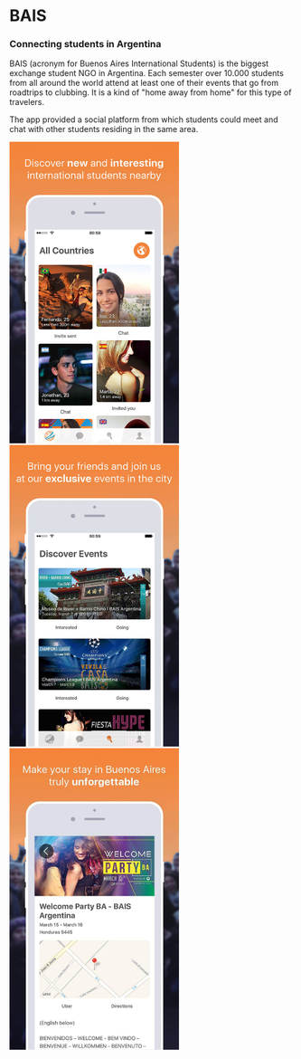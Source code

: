 # BAIS

### Connecting students in Argentina

BAIS (acronym for Buenos Aires International Students) is the biggest exchange student NGO in Argentina. Each semester over 10.000 students from all around the world attend at least one of their events that go from roadtrips to clubbing. It is a kind of "home away from home" for this type of travelers.

The app provided a social platform from which students could meet and chat with other students residing in the same area.

<img src="./assets/screen1.jpg" width="300" height="533"/>
<img src="./assets/screen2.jpg" width="300" height="533"/>
<img src="./assets/screen3.jpg" width="300" height="533"/>
